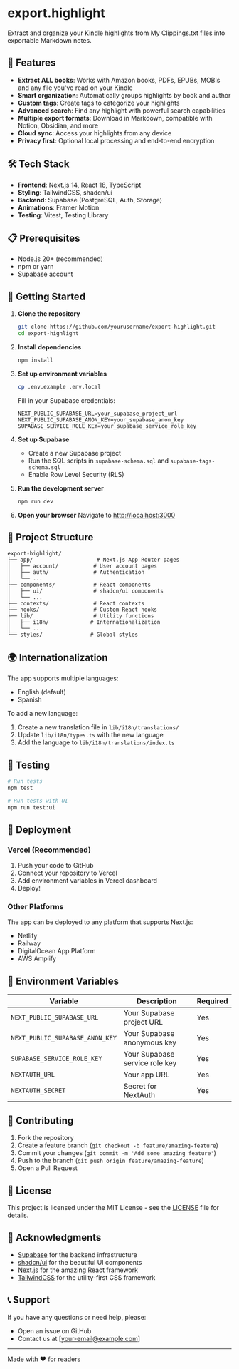# export.highlight

Extract and organize your Kindle highlights from My Clippings.txt files into exportable Markdown notes.

## 🚀 Features

- **Extract ALL books**: Works with Amazon books, PDFs, EPUBs, MOBIs and any file you've read on your Kindle
- **Smart organization**: Automatically groups highlights by book and author
- **Custom tags**: Create tags to categorize your highlights
- **Advanced search**: Find any highlight with powerful search capabilities
- **Multiple export formats**: Download in Markdown, compatible with Notion, Obsidian, and more
- **Cloud sync**: Access your highlights from any device
- **Privacy first**: Optional local processing and end-to-end encryption

## 🛠️ Tech Stack

- **Frontend**: Next.js 14, React 18, TypeScript
- **Styling**: TailwindCSS, shadcn/ui
- **Backend**: Supabase (PostgreSQL, Auth, Storage)
- **Animations**: Framer Motion
- **Testing**: Vitest, Testing Library

## 📋 Prerequisites

- Node.js 20+ (recommended)
- npm or yarn
- Supabase account

## 🚀 Getting Started

1. **Clone the repository**
   ```bash
   git clone https://github.com/yourusername/export-highlight.git
   cd export-highlight
   ```

2. **Install dependencies**
   ```bash
   npm install
   ```

3. **Set up environment variables**
   ```bash
   cp .env.example .env.local
   ```
   
   Fill in your Supabase credentials:
   ```env
   NEXT_PUBLIC_SUPABASE_URL=your_supabase_project_url
   NEXT_PUBLIC_SUPABASE_ANON_KEY=your_supabase_anon_key
   SUPABASE_SERVICE_ROLE_KEY=your_supabase_service_role_key
   ```

4. **Set up Supabase**
   - Create a new Supabase project
   - Run the SQL scripts in `supabase-schema.sql` and `supabase-tags-schema.sql`
   - Enable Row Level Security (RLS)

5. **Run the development server**
   ```bash
   npm run dev
   ```

6. **Open your browser**
   Navigate to [http://localhost:3000](http://localhost:3000)

## 📁 Project Structure

```
export-highlight/
├── app/                    # Next.js App Router pages
│   ├── account/           # User account pages
│   ├── auth/              # Authentication
│   └── ...
├── components/            # React components
│   ├── ui/                # shadcn/ui components
│   └── ...
├── contexts/              # React contexts
├── hooks/                 # Custom React hooks
├── lib/                   # Utility functions
│   ├── i18n/             # Internationalization
│   └── ...
└── styles/               # Global styles
```

## 🌍 Internationalization

The app supports multiple languages:
- English (default)
- Spanish

To add a new language:
1. Create a new translation file in `lib/i18n/translations/`
2. Update `lib/i18n/types.ts` with the new language
3. Add the language to `lib/i18n/translations/index.ts`

## 🧪 Testing

```bash
# Run tests
npm test

# Run tests with UI
npm run test:ui
```

## 🚀 Deployment

### Vercel (Recommended)

1. Push your code to GitHub
2. Connect your repository to Vercel
3. Add environment variables in Vercel dashboard
4. Deploy!

### Other Platforms

The app can be deployed to any platform that supports Next.js:
- Netlify
- Railway
- DigitalOcean App Platform
- AWS Amplify

## 📝 Environment Variables

| Variable | Description | Required |
|----------|-------------|----------|
| `NEXT_PUBLIC_SUPABASE_URL` | Your Supabase project URL | Yes |
| `NEXT_PUBLIC_SUPABASE_ANON_KEY` | Your Supabase anonymous key | Yes |
| `SUPABASE_SERVICE_ROLE_KEY` | Your Supabase service role key | Yes |
| `NEXTAUTH_URL` | Your app URL | Yes |
| `NEXTAUTH_SECRET` | Secret for NextAuth | Yes |

## 🤝 Contributing

1. Fork the repository
2. Create a feature branch (`git checkout -b feature/amazing-feature`)
3. Commit your changes (`git commit -m 'Add some amazing feature'`)
4. Push to the branch (`git push origin feature/amazing-feature`)
5. Open a Pull Request

## 📄 License

This project is licensed under the MIT License - see the [LICENSE](LICENSE) file for details.

## 🙏 Acknowledgments

- [Supabase](https://supabase.com/) for the backend infrastructure
- [shadcn/ui](https://ui.shadcn.com/) for the beautiful UI components
- [Next.js](https://nextjs.org/) for the amazing React framework
- [TailwindCSS](https://tailwindcss.com/) for the utility-first CSS framework

## 📞 Support

If you have any questions or need help, please:
- Open an issue on GitHub
- Contact us at [your-email@example.com]

---

Made with ❤️ for readers